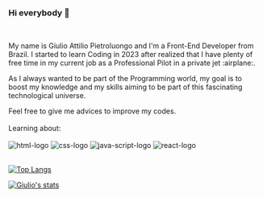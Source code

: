 ### Hi everybody :raising_hand:
<br>
<p>My name is Giulio Attilio Pietroluongo and I'm a Front-End Developer from Brazil. I started to learn Coding in 2023 after realized that I have plenty of free time in my current job as a Professional Pilot in a private jet :airplane:. 
<p>As I always wanted to be part of the Programming world, my goal is to boost my knowledge and my skills aiming to be part of this fascinating technological universe. 
<p>Feel free to give me advices to improve my codes.
<br>
<br>
Learning about:
<br>
<br>
<img src="https://img.shields.io/badge/HTML5-E34F26?style=for-the-badge&logo=html5&logoColor=white" alt="html-logo">
<img src="https://img.shields.io/badge/CSS3-1572B6?style=for-the-badge&logo=css3&logoColor=white" alt="css-logo">
<img src="https://img.shields.io/badge/JavaScript-323330?style=for-the-badge&logo=javascript&logoColor=F7DF1E" alt="java-script-logo">
<img src="https://img.shields.io/badge/React-20232A?style=for-the-badge&logo=react&logoColor=61DAFB" alt="react-logo">
<br>
<br>

[![Top Langs](https://github-readme-stats.vercel.app/api/top-langs/?username=giulio-attilio)](https://github.com/anuraghazra/github-readme-stats)
  
[![Giulio's stats](https://github-readme-stats.vercel.app/api?username=giulio-attilio)](https://github.com/anuraghazra/github-readme-stats)
  



